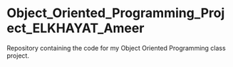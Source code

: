 # Object_Oriented_Programming_Project_ELKHAYAT_Ameer
Repository containing the code for my Object Oriented Programming class project.
